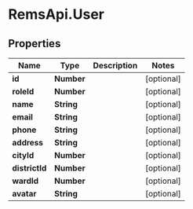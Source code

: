 # RemsApi.User

## Properties
Name | Type | Description | Notes
------------ | ------------- | ------------- | -------------
**id** | **Number** |  | [optional] 
**roleId** | **Number** |  | [optional] 
**name** | **String** |  | [optional] 
**email** | **String** |  | [optional] 
**phone** | **String** |  | [optional] 
**address** | **String** |  | [optional] 
**cityId** | **Number** |  | [optional] 
**districtId** | **Number** |  | [optional] 
**wardId** | **Number** |  | [optional] 
**avatar** | **String** |  | [optional] 


